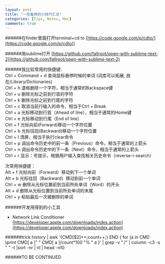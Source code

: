 ```yaml
---
layout: post
title: "一些备用的小技巧汇总"
categories: [Tips, Notes, Mac]
comments: true
---
```

######在finder里面打开terminal+cd to
[https://code.google.com/p/cdto/](https://code.google.com/p/cdto/)

######用sublime打开
[https://github.com/fallroot/open-with-sublime-text-2](https://github.com/fallroot/open-with-sublime-text-2)

######我比较常用的快捷键:  
Ctrl + Command + d 查询鼠标悬停时候的单词 (词库可以拓展, 放在/Library/Dictionaries)  
Ctrl + h        退格删除一个字符，相当于通常的Backspace键  
Ctrl + u        删除光标之前到行首的字符  
Ctrl + k        删除光标之前到行尾的字符  
Ctrl + c        取消当前行输入的命令，相当于Ctrl + Break  
Ctrl + a        光标移动到行首（Ahead of line），相当于通常的Home键  
Ctrl + e        光标移动到行尾（End of line）  
Ctrl + f        光标向前(Forward)移动一个字符位置  
Ctrl + b        光标往回(Backward)移动一个字符位置  
Ctrl + l        清屏，相当于执行clear命令  
Ctrl + p        调出命令历史中的前一条（Previous）命令，相当于通常的上箭头  
Ctrl + n        调出命令历史中的下一条（Next）命令，相当于通常的上箭头  
Ctrl + r        显示：号提示，根据用户输入查找相关历史命令（reverse-i-search）  

次常用快捷键：  
Alt + f         光标向前（Forward）移动到下一个单词  
Alt + b         光标往回（Backward）移动到前一个单词  
Ctrl + w        删除从光标位置前到当前所处单词（Word）的开头  
Alt + d         删除从光标位置到当前所处单词的末尾  
Ctrl + y        粘贴最后一次被删除的单词  

######开发用得到的小工具
* Network Link Conditioner
[https://developer.apple.com/downloads/index.action](https://developer.apple.com/downloads/index.action)

######trick
	history | awk '{CMD[$2]++;count++;} END { for (a in CMD )print CMD[ a ]" " CMD[ a ]/count*100 "% " a }' | 	grep -v "./" | column -c3 -s " " -t |sort -nr | nl | head -n10 		
	
######TO BE CONTINUED